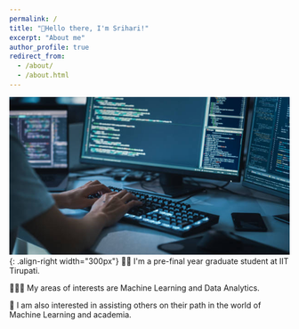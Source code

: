 ```yaml
---
permalink: /
title: "👋Hello there, I'm Srihari!"
excerpt: "About me"
author_profile: true
redirect_from: 
  - /about/
  - /about.html
---
```


![programmer](/images/sideimage.jpg){: .align-right width="300px"}
👨‍🎓 I'm a pre-final year graduate student at IIT Tirupati.

👨🏻‍💻 My areas of interests are Machine Learning and Data Analytics.

🤝 I am also interested in assisting others on their path in the world of Machine Learning and academia.




